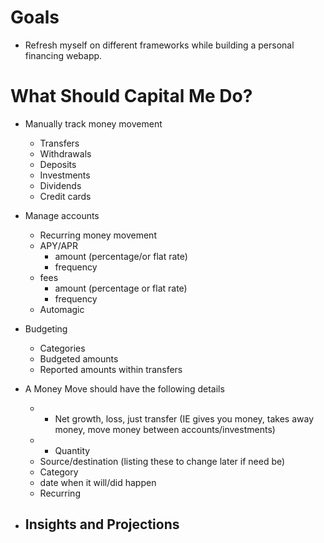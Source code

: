 # Goals 

- Refresh myself on different frameworks while building a personal financing webapp. 

# What Should Capital Me Do? 

- Manually track money movement
  - Transfers
  - Withdrawals
  - Deposits
  - Investments
  - Dividends 
  - Credit cards

- Manage accounts
  - Recurring money movement
  - APY/APR
    - amount (percentage/or flat rate)
    - frequency
  - fees
    - amount (percentage or flat rate)
    - frequency
  - Automagic
    
- Budgeting
  - Categories
  - Budgeted amounts
  - Reported amounts within transfers
  
- A Money Move should have the following details
  - * Net growth, loss, just transfer (IE gives you money, takes away money, move money between accounts/investments) 
  - * Quantity
  - Source/destination (listing these to change later if need be)
  - Category
  - date when it will/did happen
  - Recurring

- Insights and Projections
  - 

